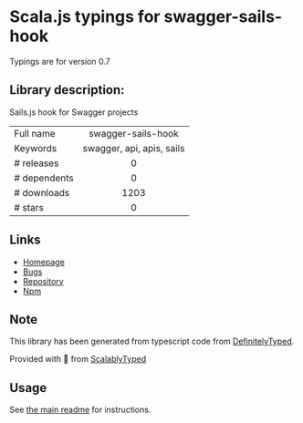 
# Scala.js typings for swagger-sails-hook

Typings are for version 0.7

## Library description:
Sails.js hook for Swagger projects

|                    |                 |
| ------------------ | :-------------: |
| Full name          | swagger-sails-hook |
| Keywords           | swagger, api, apis, sails |
| # releases         | 0 |
| # dependents       | 0 |
| # downloads        | 1203 |
| # stars            | 0 |

## Links
- [Homepage](https://github.com/apigee-127/swagger-sails#readme)
- [Bugs](https://github.com/apigee-127/swagger-sails/issues)
- [Repository](https://github.com/apigee-127/swagger-sails)
- [Npm](https://www.npmjs.com/package/swagger-sails-hook)
    


## Note
This library has been generated from typescript code from [DefinitelyTyped](https://definitelytyped.org).

Provided with :purple_heart: from [ScalablyTyped](https://github.com/oyvindberg/ScalablyTyped)

## Usage
See [the main readme](../../readme.md) for instructions.


